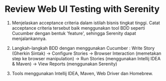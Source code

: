 # Review Web UI Testing with Serenity
1. Menjelaskan acceptance criteria dalam istilah bisnis tingkat tinggi. Catat acceptance criteria tersebut baik menggunakan tool BDD seperti Cucumber dengan bentuk 'feature', sehingga Serenity dapat menjalankannya.

2. Langkah-langkah BDD dengan menggunakan Cucumber : Write Story (Gherkin Sintak) -> Configure Stories -> Browser Interaction (memetakan step ke browser manipulation) -> Run Stories (menggunakan Intellij IDEA & Maven) -> View Reports (menggunakan Serenity)

3. Tools menggunakan Intellij IDEA, Maven, Web Driver dan Homebrew.